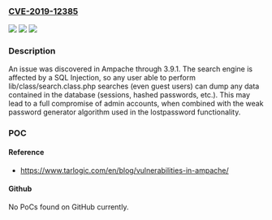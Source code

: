 ### [CVE-2019-12385](https://cve.mitre.org/cgi-bin/cvename.cgi?name=CVE-2019-12385)
![](https://img.shields.io/static/v1?label=Product&message=n%2Fa&color=blue)
![](https://img.shields.io/static/v1?label=Version&message=n%2Fa&color=blue)
![](https://img.shields.io/static/v1?label=Vulnerability&message=n%2Fa&color=brighgreen)

### Description

An issue was discovered in Ampache through 3.9.1. The search engine is affected by a SQL Injection, so any user able to perform lib/class/search.class.php searches (even guest users) can dump any data contained in the database (sessions, hashed passwords, etc.). This may lead to a full compromise of admin accounts, when combined with the weak password generator algorithm used in the lostpassword functionality.

### POC

#### Reference
- https://www.tarlogic.com/en/blog/vulnerabilities-in-ampache/

#### Github
No PoCs found on GitHub currently.

